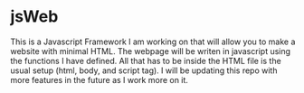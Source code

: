 # jsWeb
This is a Javascript Framework I am working on that will allow you to make a website with minimal HTML.
The webpage will be writen in javascript using the functions I have defined.
All that has to be inside the HTML file is the usual setup (html, body, and script tag).
I will be updating this repo with more features in the future as I work more on it.
